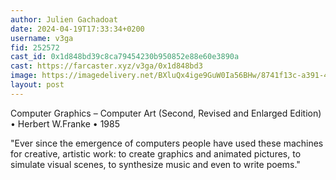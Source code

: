 ```yaml
---
author: Julien Gachadoat
date: 2024-04-19T17:33:34+0200
username: v3ga
fid: 252572
cast_id: 0x1d848bd39c8ca79454230b950852e88e60e3890a
cast: https://farcaster.xyz/v3ga/0x1d848bd3
image: https://imagedelivery.net/BXluQx4ige9GuW0Ia56BHw/8741f13c-a391-490d-32b4-78739b0e1900/original
layout: post
---
```


Computer Graphics – Computer Art (Second, Revised and Enlarged Edition) • Herbert W.Franke • 1985

"Ever since the emergence of computers people have used these machines for creative, artistic work: to create graphics and animated pictures, to simulate visual scenes, to synthesize music and even to write poems."

<img src='https://imagedelivery.net/BXluQx4ige9GuW0Ia56BHw/8741f13c-a391-490d-32b4-78739b0e1900/original' alt='' referrerpolicy='no-referrer'/>
<img src='https://imagedelivery.net/BXluQx4ige9GuW0Ia56BHw/ad77c566-c2cf-4ab0-9aeb-d078d2336800/original' alt='' referrerpolicy='no-referrer'/>
